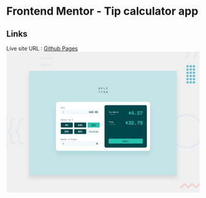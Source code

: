 # Frontend Mentor - Tip calculator app
## Links
Live site URL :  [Github Pages](https://annepatchkoria.github.io/Tip-Calculator/)
![Design preview for the Tip calculator app coding challenge](./design/desktop-preview.jpg)
